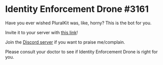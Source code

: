 # Identity Enforcement Drone #3161

Have you ever wished PluralKit was, like, horny? This is the bot for you.

Invite it to your server with [this link](https://discord.com/api/oauth2/authorize?client_id=694984579995533313&permissions=536955904&scope=bot)!

Join the [Discord server](https://discord.gg/jXwgQAu) if you want to praise me/complain.

Please consult your doctor to see if Identity Enforcement Drone is right for you.